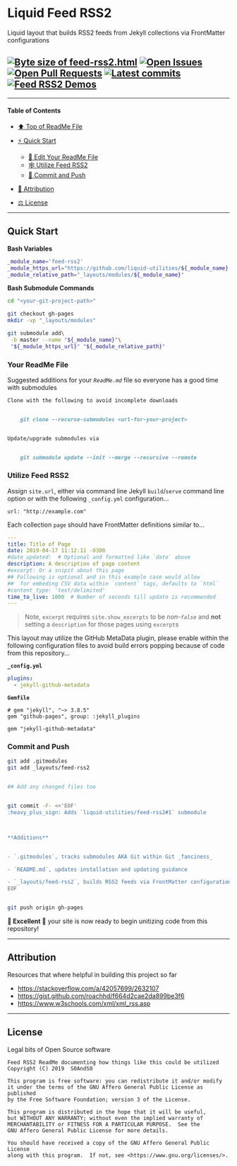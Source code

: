 # Liquid Feed RSS2
[heading__title]:
  #liquid-feed-rss2
  "&#x2B06; Top of ReadMe File"


Liquid layout that builds RSS2 feeds from Jekyll collections via FrontMatter configurations


## [![Byte size of feed-rss2.html][badge__master__feed_rss2__source_code]][feed_rss2__master__source_code] [![Open Issues][badge__issues__feed_rss2]][issues__feed_rss2] [![Open Pull Requests][badge__pull_requests__feed_rss2]][pull_requests__feed_rss2] [![Latest commits][badge__commits__feed_rss2__master]][commits__feed_rss2__master] [![Feed RSS2 Demos][badge__demo__feed_rss2]][demo__feed_rss2]



------


#### Table of Contents


- [:arrow_up: Top of ReadMe File][heading__title]

- [:zap: Quick Start][heading__quick_start]

  - [:memo: Edit Your ReadMe File][heading__your_readme_file]
  - [&#x1F578; Utilize Feed RSS2][heading__utilize]
  - [:floppy_disk: Commit and Push][heading__commit_and_push]

- [:card_index: Attribution][heading__attribution]

- [&#x2696; License][heading__license]


------



## Quick Start
[heading__quick_start]:
  #quick-start
  "&#9889; Perhaps as easy as one, 2.0,..."


**Bash Variables**


```Bash
_module_name='feed-rss2'
_module_https_url="https://github.com/liquid-utilities/${_module_name}.git"
_module_relative_path="_layouts/modules/${_module_name}"
```


**Bash Submodule Commands**


```Bash
cd "<your-git-project-path>"

git checkout gh-pages
mkdir -vp "_layouts/modules"

git submodule add\
 -b master --name "${_module_name}"\
 "${_module_https_url}" "${_module_relative_path}"
```


### Your ReadMe File
[heading__your_readme_file]:
  #your-readme-file
  "&#x1F578; Suggested additions for your ReadMe.md file so everyone has a good time with submodules"


Suggested additions for your _`ReadMe.md`_ file so everyone has a good time with submodules


```MarkDown
Clone with the following to avoid incomplete downloads


    git clone --recurse-submodules <url-for-your-project>


Update/upgrade submodules via


    git submodule update --init --merge --recursive --remote
```


### Utilize Feed RSS2
[heading__utilize]:
  #utilize-feed-rss2
  "&#x1F578; How to make use of this submodule within another project"


Assign `site.url`, either via command line Jekyll `build`/`serve` command line option or with the following `_config.yml` configuration...


```
url: "http://example.com"
```


Each collection `page` should have FrontMatter definitions similar to...


```YAML
---
title: Title of Page
date: 2019-04-17 11:12:11 -0300
#date_updated:  # Optional and formatted like `date` above
description: A description of page content
#excerpt: Or a snipit about this page
## Following is optional and in this example case would allow
##  for embeding CSV data within `content` tags, defaults to `html`
#content_type: 'text/delimited'
time_to_live: 1800  # Number of seconds till update is recommended
---
```


> Note, `excerpt` requires `site.show_excerpts` to be _non-`false`_ and __not__ setting a `description` for those pages using `excerpt`s


This layout may utilize the GitHub MetaData plugin, please enable within the following configuration files to avoid build errors popping because of code from this repository...


**`_config.yml`**


```YAML
plugins:
  - jekyll-github-metadata
```


**`Gemfile`**


```Gemfile
# gem "jekyll", "~> 3.8.5"
gem "github-pages", group: :jekyll_plugins

gem "jekyll-github-metadata"
```


### Commit and Push
[heading__commit_and_push]:
  #commit-and-push
  "&#x1F4BE; It may be just this easy..."


```Bash
git add .gitmodules
git add _layouts/feed-rss2


## Add any changed files too


git commit -F- <<'EOF'
:heavy_plus_sign: Adds `liquid-utilities/feed-rss2#1` submodule



**Additions**


- `.gitmodules`, tracks submodules AKA Git within Git _fanciness_

- `README.md`, updates installation and updating guidance

- `_layouts/feed-rss2`, builds RSS2 feeds via FrontMatter configurations
EOF


git push origin gh-pages
```


**:tada: Excellent :tada:** your site is now ready to begin unitizing code from this repository!


___


## Attribution
[heading__attribution]:
  #attribution
  "&#x1F4C7; Resources that where helpful in building this project so far."


Resources that where helpful in building this project so far


- https://stackoverflow.com/a/42057699/2632107
- https://gist.github.com/roachhd/f664d2cae2da899be3f6
- https://www.w3schools.com/xml/xml_rss.asp


___


## License
[heading__license]:
  #license
  "&#x2696; Legal bits of Open Source software"


Legal bits of Open Source software


```
Feed RSS2 ReadMe documenting how things like this could be utilized
Copyright (C) 2019  S0AndS0

This program is free software: you can redistribute it and/or modify
it under the terms of the GNU Affero General Public License as published
by the Free Software Foundation; version 3 of the License.

This program is distributed in the hope that it will be useful,
but WITHOUT ANY WARRANTY; without even the implied warranty of
MERCHANTABILITY or FITNESS FOR A PARTICULAR PURPOSE.  See the
GNU Affero General Public License for more details.

You should have received a copy of the GNU Affero General Public License
along with this program.  If not, see <https://www.gnu.org/licenses/>.
```



[badge__commits__feed_rss2__master]:
  https://img.shields.io/github/last-commit/liquid-utilities/feed-rss2/master.svg

[commits__feed_rss2__master]:
  https://github.com/liquid-utilities/feed-rss2/commits/master
  "&#x1F4DD; History of changes on this branch"


[feed_rss2__community]:
  https://github.com/liquid-utilities/feed-rss2/community
  "&#x1F331; Dedicated to functioning code"


[feed_rss2__gh_pages]:
  https://github.com/liquid-utilities/feed-rss2/tree/gh-pages
  "Source code examples hosted thanks to GitHub Pages!"



[badge__demo__feed_rss2]:
  https://img.shields.io/website/https/liquid-utilities.github.io/feed-rss2/index.html.svg?down_color=darkorange&down_message=Offline&label=Demo&logo=Demo%20Site&up_color=success&up_message=Online

[demo__feed_rss2]:
  https://liquid-utilities.github.io/feed-rss2/index.html
  "&#x1F52C; Check the example collection tests"


[badge__issues__feed_rss2]:
  https://img.shields.io/github/issues/liquid-utilities/feed-rss2.svg

[issues__feed_rss2]:
  https://github.com/liquid-utilities/feed-rss2/issues
  "&#x2622; Search for and _bump_ existing issues or open new issues for project maintainer to address."


[badge__pull_requests__feed_rss2]:
  https://img.shields.io/github/issues-pr/liquid-utilities/feed-rss2.svg

[pull_requests__feed_rss2]:
  https://github.com/liquid-utilities/feed-rss2/pulls
  "&#x1F3D7; Pull Request friendly, though please check the Community guidelines"


[badge__master__feed_rss2__source_code]:
  https://img.shields.io/github/size/liquid-utilities/feed-rss2/feed-rss2.html.svg?label=feed-rss2.html

[feed_rss2__master__source_code]:
  https://github.com/liquid-utilities/feed-rss2/blob/master/feed-rss2.html
  "&#x2328; Project source, one Liquid file of actionable code!"
